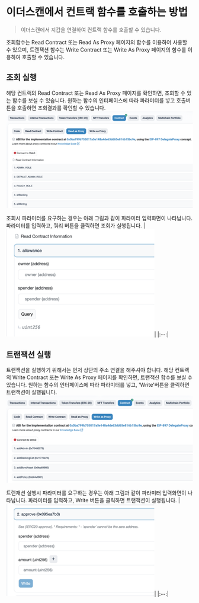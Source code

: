 # 이더스캔에서 컨트랙 함수를 호출하는 방법

> 이더스캔에서 지갑을 연결하여 컨트랙 함수를 호출할 수 있습니다.

조회함수는 Read Contract 또는 Read As Proxy 페이지의 함수를 이용하여 사용할 수 있으며, 트랜잭션 함수는 Write Contract 또는 Write As Proxy 페이지의 함수를 이용하여 호출할 수 있습니다.

## 조회 실행
해당 컨트랙의 Read Contract 또는 Read As Proxy 페이지를 확인하면, 조회할 수 있는 함수를 보실 수 있습니다. 원하는 함수의 인터페이스에 따라 파라미터를 넣고 호출버튼을 호출하면 조회결과를 확인할 수 있습니다.
![Read as Proxy View](https://github.com/tokamak-network/TONStarter/blob/develop/docs/img/howto_0.png)



조회시 파라미터를 요구하는 경우는 아래 그림과 같이 파라미터 입력화면이 나타납니다. 파라미터를 입력하고, 쿼리 버튼을 클릭하면 조회가 실행됩니다.
|<img src="https://github.com/tokamak-network/TONStarter/blob/develop/docs/img/howto_1.png" width="400" alt="Query as parameters">|
|:--:|


## 트랜잭션 실행

트랜잭션을 실행하기 위해서는 먼저 상단의 주소 연결을 해주셔야 합니다.
해당 컨트랙의 Write Contract 또는 Write As Proxy 페이지를 확인하면, 트랜잭션 함수를 보실 수 있습니다. 원하는 함수의 인터페이스에 따라 파라미터를 넣고, 'Write'버튼을 클릭하면 트랜잭션이 실행됩니다.
![Write as Proxy View](https://github.com/tokamak-network/TONStarter/blob/develop/docs/img/howto_2.png)


트랜재션 실행시 파라미터를 요구하는 경우는 아래 그림과 같이 파라미터 입력화면이 나타납니다. 파라미터를 입력하고, Write 버튼을 클릭하면 트랜잭션이 실행됩니다.
|<img src="https://github.com/tokamak-network/TONStarter/blob/develop/docs/img/howto_3.png" width="400" alt="Write as parameters">|
|:--:|

